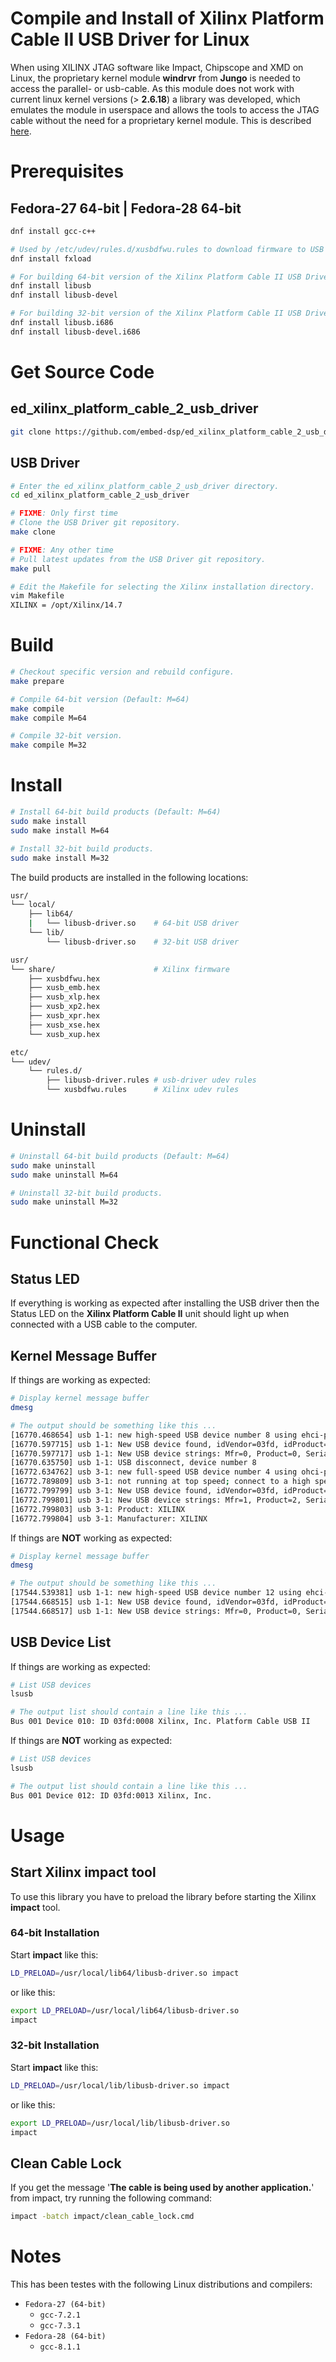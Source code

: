 
# Compile and Install of Xilinx Platform Cable II USB Driver for Linux

When using XILINX JTAG software like Impact, Chipscope and XMD on Linux, 
the proprietary kernel module **windrvr** from **Jungo** is needed to access the 
parallel- or usb-cable.
As this module does not work with current linux kernel versions (> **2.6.18**) 
a library was developed, which emulates the module in userspace and allows the 
tools to access the JTAG cable without the need for a proprietary kernel module.
This is described [here](http://www.rmdir.de/~michael/xilinx).


# Prerequisites

## Fedora-27 64-bit | Fedora-28 64-bit
```bash
dnf install gcc-c++

# Used by /etc/udev/rules.d/xusbdfwu.rules to download firmware to USB device.
dnf install fxload

# For building 64-bit version of the Xilinx Platform Cable II USB Driver
dnf install libusb
dnf install libusb-devel

# For building 32-bit version of the Xilinx Platform Cable II USB Driver
dnf install libusb.i686
dnf install libusb-devel.i686
```


# Get Source Code

## ed_xilinx_platform_cable_2_usb_driver
```bash
git clone https://github.com/embed-dsp/ed_xilinx_platform_cable_2_usb_driver.git
```

## USB Driver
```bash
# Enter the ed_xilinx_platform_cable_2_usb_driver directory.
cd ed_xilinx_platform_cable_2_usb_driver

# FIXME: Only first time
# Clone the USB Driver git repository.
make clone

# FIXME: Any other time
# Pull latest updates from the USB Driver git repository.
make pull
```

```bash
# Edit the Makefile for selecting the Xilinx installation directory.
vim Makefile
XILINX = /opt/Xilinx/14.7
```


# Build

```bash
# Checkout specific version and rebuild configure.
make prepare
```

```bash
# Compile 64-bit version (Default: M=64)
make compile
make compile M=64

# Compile 32-bit version.
make compile M=32
```


# Install

```bash
# Install 64-bit build products (Default: M=64)
sudo make install
sudo make install M=64

# Install 32-bit build products.
sudo make install M=32
```

The build products are installed in the following locations:

```bash
usr/
└── local/
    ├── lib64/
    |   └── libusb-driver.so    # 64-bit USB driver
    └── lib/
        └── libusb-driver.so    # 32-bit USB driver

usr/
└── share/                      # Xilinx firmware
    ├── xusbdfwu.hex
    ├── xusb_emb.hex
    ├── xusb_xlp.hex
    ├── xusb_xp2.hex
    ├── xusb_xpr.hex
    ├── xusb_xse.hex
    └── xusb_xup.hex

etc/
└── udev/
    └── rules.d/
        ├── libusb-driver.rules # usb-driver udev rules
        └── xusbdfwu.rules      # Xilinx udev rules
```

# Uninstall

```bash
# Uninstall 64-bit build products (Default: M=64)
sudo make uninstall
sudo make uninstall M=64

# Uninstall 32-bit build products.
sudo make uninstall M=32
```


# Functional Check

## Status LED

If everything is working as expected after installing the USB driver then the
Status LED on the **Xilinx Platform Cable II** unit should light up when 
connected with a USB cable to the computer.

## Kernel Message Buffer

If things are working as expected:
```bash
# Display kernel message buffer
dmesg

# The output should be something like this ...
[16770.468654] usb 1-1: new high-speed USB device number 8 using ehci-pci
[16770.597715] usb 1-1: New USB device found, idVendor=03fd, idProduct=0013
[16770.597717] usb 1-1: New USB device strings: Mfr=0, Product=0, SerialNumber=0
[16770.635750] usb 1-1: USB disconnect, device number 8
[16772.634762] usb 3-1: new full-speed USB device number 4 using ohci-pci
[16772.789809] usb 3-1: not running at top speed; connect to a high speed hub
[16772.799799] usb 3-1: New USB device found, idVendor=03fd, idProduct=0008
[16772.799801] usb 3-1: New USB device strings: Mfr=1, Product=2, SerialNumber=0
[16772.799803] usb 3-1: Product: XILINX    
[16772.799804] usb 3-1: Manufacturer: XILINX
```

If things are **NOT** working as expected:
```bash
# Display kernel message buffer
dmesg

# The output should be something like this ...
[17544.539381] usb 1-1: new high-speed USB device number 12 using ehci-pci
[17544.668515] usb 1-1: New USB device found, idVendor=03fd, idProduct=0013
[17544.668517] usb 1-1: New USB device strings: Mfr=0, Product=0, SerialNumber=0
```

## USB Device List

If things are working as expected:
```bash
# List USB devices
lsusb

# The output list should contain a line like this ...
Bus 001 Device 010: ID 03fd:0008 Xilinx, Inc. Platform Cable USB II
```

If things are **NOT** working as expected:
```bash
# List USB devices
lsusb

# The output list should contain a line like this ...
Bus 001 Device 012: ID 03fd:0013 Xilinx, Inc.
```


# Usage

## Start Xilinx impact tool

To use this library you have to preload the library before starting the
Xilinx **impact** tool.

### 64-bit Installation

Start **impact** like this:
```bash
LD_PRELOAD=/usr/local/lib64/libusb-driver.so impact
```

or like this:
```bash
export LD_PRELOAD=/usr/local/lib64/libusb-driver.so
impact
```

### 32-bit Installation

Start **impact** like this:
```bash
LD_PRELOAD=/usr/local/lib/libusb-driver.so impact
```

or like this:
```bash
export LD_PRELOAD=/usr/local/lib/libusb-driver.so
impact
```

## Clean Cable Lock

If you get the message '**The cable is being used by another application.**'
from impact, try running the following command:

```bash
impact -batch impact/clean_cable_lock.cmd
```


# Notes

This has been testes with the following Linux distributions and compilers:
* `Fedora-27 (64-bit)`
    * `gcc-7.2.1`
    * `gcc-7.3.1`
* `Fedora-28 (64-bit)`
    * `gcc-8.1.1`
